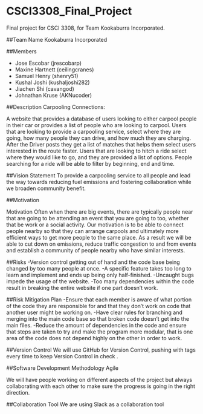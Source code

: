 # CSCI3308_Final_Project
Final project for CSCI 3308, for Team Kookaburra Incorporated.

##Team Name
Kookaburra Incorporated

##Members
- Jose Escobar (jrescobarp)
- Maxine Hartnett (ceilingcranes)
- Samuel Henry (shenry51)
- Kushal Joshi (kushaljoshi282)
- Jiachen Shi (cavangod)
- Johnathan Kruse (AKNucoder)


##Description
Carpooling Connections:

A website that provides a database of users looking to either carpool people in their car or provides a list of people who are looking to carpool. Users that are looking to provide a carpooling service, select where they are going, how many people they can drive, and how much they are charging. After the Driver posts they get a list of matches that helps them select users interested in the route faster. Users that are looking to hitch a ride select where they would like to go, and they are provided a list of options.
People searching for a ride will be able to filter by beginning, end and time.

##Vision Statement
To provide a carpooling service to all people and lead the way towards reducing fuel emissions and fostering collaboration while we broaden community benefit.

##Motivation

Motivation
Often when there are big events, there are typically people near that are going to be attending an event that you are going to too, whether that be work or a social activity. Our motivation is to be able to connect people nearby so that they can arrange carpools and ultimately more efficient ways to get more people to the same place. As a result we will be able to cut down on emissions, reduce traffic congestion to and from events and establish a community of people nearby who have similar interests. 

##Risks
-Version control getting out of hand and the code base being changed by too many people at once.
-A specific feature takes too long to learn and implement and ends up being only half-finished.
-Uncaught bugs impede the usage of the website.
-Too many dependencies within the code result in breaking the entire website if one part doesn’t work.

##Risk Mitigation Plan
-Ensure that each member is aware of what portion of the code they are responsible for and that they don’t work on code that another user might be working on.
-Have clear rules for branching and merging into the main code base so that broken code doesn’t get into the main files.
-Reduce the amount of dependencies in the code and ensure that steps are taken to try and make the program more modular, that is one area of the code does not depend highly on the other in order to work.

##Version Control
We will use GitHub for Version Control, pushing with tags every time to keep Version Control in check .

##Software Development Methodology
Agile

We will have people working on different aspects of the project but always collaborating with each other to make sure the progress is going in the right direction. 

##Collaboration Tool
We are using Slack as a collaboration tool
